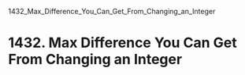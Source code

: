 1432_Max_Difference_You_Can_Get_From_Changing_an_Integer
# 1432. Max Difference You Can Get From Changing an Integer

